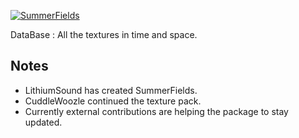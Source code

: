 [![SummerFields](http://summerfields.info/public/signature/sign2.png)](http://summerfields.github.io/official/)

DataBase : All the textures in time and space.

Notes 
-----
        
* LithiumSound has created SummerFields. 
* CuddleWoozle continued the texture pack. 
* Currently external contributions are helping the package to stay updated.
